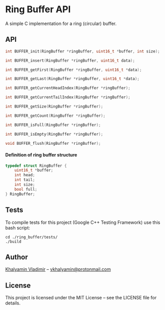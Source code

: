 # Ring Buffer API

A simple C implementation for a ring (circular) buffer.

## API

````c
int BUFFER_init(RingBuffer *ringBuffer, uint16_t *buffer, int size);
````
````c
int BUFFER_insert(RingBuffer *ringBuffer, uint16_t data);
````
````c
int BUFFER_getFirst(RingBuffer *ringBuffer, uint16_t *data);
````
````c
int BUFFER_getLast(RingBuffer *ringBuffer, uint16_t *data);
````
````c
int BUFFER_getCurrentHeadIndex(RingBuffer *ringBuffer);
````
````c
int BUFFER_getCurrentTailIndex(RingBuffer *ringBuffer);
````
````c
int BUFFER_getSize(RingBuffer *ringBuffer);
````
````c
int BUFFER_getCount(RingBuffer *ringBuffer);
````
````c
int BUFFER_isFull(RingBuffer *ringBuffer);
````
````c
int BUFFER_isEmpty(RingBuffer *ringBuffer);
````
````c
void BUFFER_flush(RingBuffer *ringBuffer);
````



#### Definition of ring buffer structure

```c
typedef struct RingBuffer {
    uint16_t *buffer;
    int head;
    int tail;
    int size;
    bool full;
} RingBuffer;
```

## Tests

To compile tests for this project (Google C++ Testing Framework) use this bash script:
```
cd ./ring_buffer/tests/
./build
```

## Author

[Khalyamin Vladimir](https://github.com/vkhalyamin) &ndash; vkhalyamin@protonmail.com

## License

This project is licensed under the MIT License &ndash; see the LICENSE file for details.

